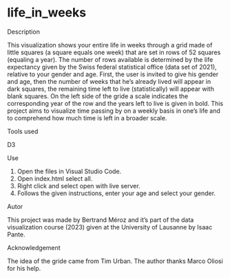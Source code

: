 # life_in_weeks
Description

This visualization shows your entire life in weeks through a grid made of little squares (a square equals one week) that are set in rows of 52 squares (equaling a year). The number of rows available is determined by the life expectancy given by the Swiss federal statistical office (data set of 2021), relative to your gender and age. 
First, the user is invited to give his gender and age, then the number of weeks that he’s already lived will appear in dark squares, the remaining time left to live (statistically) will appear with blank squares. On the left side of the gride a scale indicates the corresponding year of the row and the years left to live is given in bold. This project aims to visualize time passing by on a weekly basis in one’s life and to comprehend how much time is left in a broader scale.

Tools used

D3

Use

1.	Open the files in Visual Studio Code.
2.	Open index.html select all.
3.	Right click and select open with live server. 
4.	Follows the given instructions, enter your age and select your gender.

Autor

This project was made by Bertrand Méroz and it’s part of the data visualization course (2023) given at the University of Lausanne by Isaac Pante.

Acknowledgement

The idea of the gride came from Tim Urban. The author thanks Marco Oliosi for his help.
